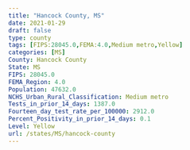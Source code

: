 ```yaml
---
title: "Hancock County, MS"
date: 2021-01-29
draft: false
type: county
tags: [FIPS:28045.0,FEMA:4.0,Medium metro,Yellow]
categories: [MS]
County: Hancock County
State: MS
FIPS: 28045.0
FEMA_Region: 4.0
Population: 47632.0
NCHS_Urban_Rural_Classification: Medium metro
Tests_in_prior_14_days: 1387.0
Fourteen_day_test_rate_per_100000: 2912.0
Percent_Positivity_in_prior_14_days: 0.1
Level: Yellow
url: /states/MS/hancock-county
---
```



